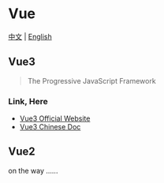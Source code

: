 # Vue

[中文](./vue.md) | [English](./vue-en.md)


## Vue3 

> The Progressive JavaScript Framework

### Link, Here

  - [Vue3 Official Website](https://vuejs.org/)
  - [Vue3 Chinese Doc](https://cn.vuejs.org/)


## Vue2

on the way ......